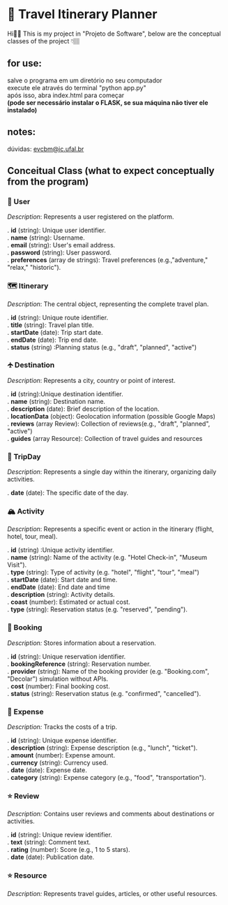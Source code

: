 # 🧭 Travel Itinerary Planner

Hi👋🏽 This is my project in "Projeto de Software", below are the conceptual classes of the project 👇🏽

## for use: 

salve o programa em um diretório no seu computador <br/>
execute ele através do terminal "python app.py" <br/>
após isso, abra index.html para começar <br/>
**(pode ser necessário instalar o FLASK, se sua máquina não tiver ele instalado)** </br>


## notes:

dúvidas: evcbm@ic.ufal.br

## Conceitual Class (what to expect conceptually from the program) 

### 👤 User

*Description*: Represents a user registered on the platform.

. **id** (string): Unique user identifier. <br/>
. **name** (string): Username. <br/>
. **email** (string): User's email address. <br/>
. **password** (string): User password. <br/>
. **preferences** (array de strings): Travel preferences (e.g.,"adventure," "relax," "historic"). <br/>

### 🗺️ Itinerary

*Description*: The central object, representing the complete travel plan.

. **id** (string): Unique route identifier. <br/>
. **title** (string): Travel plan title. <br/>
. **startDate** (date): Trip start date. <br/>
. **endDate** (date): Trip end date. <br/>
. **status** (string) :Planning status (e.g., "draft", "planned", "active") <br/>

### 🛧 Destination

*Description*: Represents a city, country or point of interest.

. **id** (string):Unique destination identifier. <br/>
. **name** (string): Destination name. <br/>
. **description** (date): Brief description of the location. <br/>
. **locationData** (object): Geolocation information (possible Google Maps) <br/>
. **reviews** (array Review): Collection of reviews(e.g., "draft", "planned", "active") <br/>
. **guides** (array Resource): Collection of travel guides and resources <br/>

### 🚅 TripDay 

*Description*: Represents a single day within the itinerary, organizing daily activities.

. **date** (date): The specific date of the day. <br/>

### 🏔️ Activity

*Description*: Represents a specific event or action in the itinerary (flight, hotel, tour, meal).

. **id** (string) :Unique activity identifier. <br/>
. **name** (string): Name of the activity (e.g. "Hotel Check-in", "Museum Visit"). <br/>
. **type** (string): Type of activity (e.g. "hotel", "flight", "tour", "meal") <br/>
. **startDate** (date): Start date and time. <br/>
. **endDate** (date): End date and time <br/>
. **description** (string): Activity details. <br/>
. **coast** (number): Estimated or actual cost. <br/>
. **type** (string): Reservation status (e.g. "reserved", "pending"). <br/>

### 🚕 Booking

*Description:* Stores information about a reservation.

. **id** (string): Unique reservation identifier. <br/>
. **bookingReference** (string): Reservation number. <br/>
. **provider** (string): Name of the booking provider (e.g. "Booking.com", "Decolar") simulation without APIs. <br/>
. **cost** (number): Final booking cost. <br/>
. **status** (string): Reservation status (e.g. "confirmed", "cancelled"). <br/>

### 💸 Expense

*Description:* Tracks the costs of a trip.

. **id** (string): Unique expense identifier. <br/>
. **description** (string): Expense description (e.g., "lunch", "ticket"). <br/>
. **amount** (number): Expense amount. <br/>
. **currency** (string): Currency used. <br/>
. **date** (date): Expense date. <br/>
. **category** (string): Expense category (e.g., "food", "transportation").<br/>
 
### ⭐ Review

*Description:* Contains user reviews and comments about destinations or activities.

. **id** (string): Unique review identifier. <br/>
. **text** (string): Comment text. <br/>
. **rating** (number): Score (e.g., 1 to 5 stars). <br/>
. **date** (date): Publication date. <br/>

### ⭐ Resource

*Description:* Represents travel guides, articles, or other useful resources.
